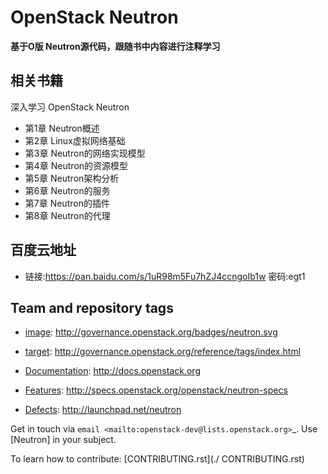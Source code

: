 # OpenStack Neutron

**基于O版 Neutron源代码，跟随书中内容进行注释学习**

## 相关书籍

深入学习 OpenStack Neutron

* 第1章 Neutron概述
* 第2章 Linux虚拟网络基础
* 第3章 Neutron的网络实现模型
* 第4章 Neutron的资源模型
* 第5章 Neutron架构分析
* 第6章 Neutron的服务
* 第7章 Neutron的插件
* 第8章 Neutron的代理

## 百度云地址
* 链接:https://pan.baidu.com/s/1uR98m5Fu7hZJ4ccngoIb1w  密码:egt1

## Team and repository tags

* [image](http://governance.openstack.org/badges/neutron.svg): http://governance.openstack.org/badges/neutron.svg
* [target](http://governance.openstack.org/reference/tags/index.html): http://governance.openstack.org/reference/tags/index.html

* [Documentation](http://docs.openstack.org): http://docs.openstack.org
* [Features](http://specs.openstack.org/openstack/neutron-specs): http://specs.openstack.org/openstack/neutron-specs
* [Defects](http://launchpad.net/neutron): http://launchpad.net/neutron

Get in touch via `email <mailto:openstack-dev@lists.openstack.org>`_. Use
[Neutron] in your subject.

To learn how to contribute:  [CONTRIBUTING.rst](./ CONTRIBUTING.rst)



